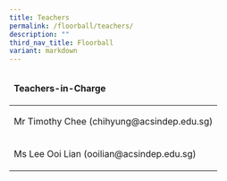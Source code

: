 ```yaml
---
title: Teachers
permalink: /floorball/teachers/
description: ""
third_nav_title: Floorball
variant: markdown
---
```

<table width="803">
<thead>
<tr>
<td>
<p><strong>Teachers-in-Charge</strong></p>
</td>
</tr>
</thead>
<tbody>
<tr>
<td>
<p>Mr Timothy Chee (chihyung@acsindep.edu.sg)</p>
</td>
</tr>
<tr>
<td>
<p>Ms Lee Ooi Lian (ooilian@acsindep.edu.sg)</p>
</td>
</tr>
</tbody>
</table>